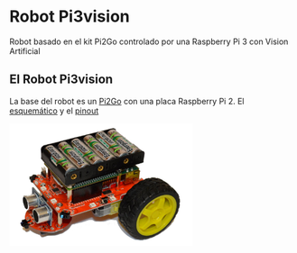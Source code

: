 # Robot Pi3vision
Robot basado en el kit Pi2Go controlado por una Raspberry Pi 3 con Vision Artificial

## El Robot Pi3vision

La base del robot es un [Pi2Go](http://4tronix.co.uk/store/index.php?rt=product/product&product_id=400) con una placa Raspberry Pi 2. El [esquemático](res/sch/pi2go_04_sch.pdf) y el [pinout](res/sch/Pi2Go_Pinout.pdf)

<a href="" target="_blank"><img width="325" height="218" border="0" align="center" src="res/img/pi2go-4tronix.jpg "/></a>
